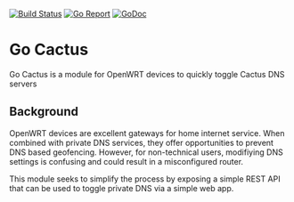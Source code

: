 [![Build Status](https://github.com/mlavergn/gocactus/workflows/CI/badge.svg?branch=master)](https://github.com/mlavergn/gocactus/actions)
[![Go Report](https://goreportcard.com/badge/github.com/mlavergn/gocactus)](https://goreportcard.com/report/github.com/mlavergn/gocactus)
[![GoDoc](https://godoc.org/github.com/mlavergn/gocactus?status.svg)](https://godoc.org/github.com/mlavergn/gocactus)

# Go Cactus

Go Cactus is a module for OpenWRT devices to quickly toggle Cactus DNS servers

## Background

OpenWRT devices are excellent gateways for home internet service. When combined with private DNS services, they offer opportunities to prevent DNS based geofencing. However, for non-technical users, modifiying DNS settings is confusing and could result in a misconfigured router.

This module seeks to simplify the process by exposing a simple REST API that can be used to toggle private DNS via a simple web app.

